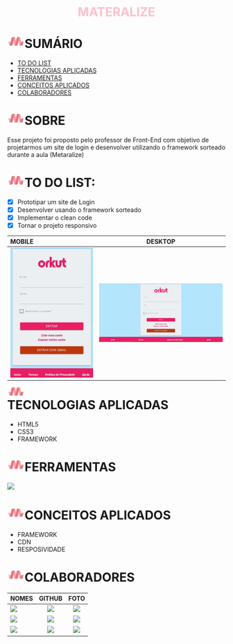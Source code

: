 # <div align="center"><span style="color:pink">MATERALIZE</span></div>

<div>
   <img src="./img/logo.png" align="left" width="40" align="center"/>
   <h1>SUMÁRIO</h1>


-  [TO DO LIST](#to-do-list)
-  [TECNOLOGIAS APLICADAS](#tecnologias-aplicadas)
-  [FERRAMENTAS](#ferramentas)
-  [CONCEITOS APLICADOS](#conceitos-aplicados)
-  [COLABORADORES](#colaboradores)
   
</div>

<div>
   <img src="./img/logo.png" align="left" width="40" align="center"/>
   <h1>SOBRE</h1>   
</div>

Esse projeto foi proposto pelo professor de Front-End com
objetivo de projetarmos um site de login e desenvolver
utilizando o framework sorteado durante a aula (Metaralize)

<div>
   <img src="./img/logo.png" align="left" width="40" align="center"/>
   <h1>TO DO LIST:</h1>   
</div>

- [x] Prototipar um site de Login
- [x] Desenvolver usando o framework sorteado
- [x] Implementar o clean code
- [x] Tornar o projeto responsivo

<div>

| MOBILE                                     |             DESKTOP             |
| :----------------------------------------- | :-----------------------------: |
| <a href="https://cotilen.github.io/Materializa-Framework/"><img heigth="500" src="./img/mobile.jpeg"/></a> | <a href="https://cotilen.github.io/Materializa-Framework/"><img src="./img/desktop.jpeg" /></a> |

   <img heigth="600" src="./img/logo.png" align="left" width="40" align="center"/>
   <h1>TECNOLOGIAS APLICADAS</h1>   
</div>

- HTML5
- CSS3
- FRAMEWORK

<div>
<img src="./img/logo.png" align="left" width="40" align="center"/>
<h1>FERRAMENTAS</h1> 
       <a href="https://skillicons.dev">
      <img src="https://skillicons.dev/icons?i=vscode,github,git,figma,html,css,tailwind&theme=dark" />
    </a>
</div>



<div>
   <img src="./img/logo.png" align="left" width="40" align="center"/>
   <h1>CONCEITOS APLICADOS</h1>   
</div>

- FRAMEWORK
- CDN
- RESPOSIVIDADE

<div>
   <img src="./img/logo.png" align="left" width="40" align="center"/>
   <h1>COLABORADORES</h1>   
</div>

| NOMES                                                                                                                                                                                      |                                               GITHUB                                               |                                       FOTO                                        |
| :----------------------------------------------------------------------------------------------------------------------------------------------------------------------------------------- | :------------------------------------------------------------------------------------------------: | :-------------------------------------------------------------------------------: |
| <a href="https://github.com/cotilen"><img src="https://img.shields.io/badge/DESENVOLVEDOR-Cleiton%20Cruz-informational?style=for-the-badge&logo=appveyorlabelColor=FF00FF"></a> | <a href="https://github.com/VINICIUSNUNES137"><img src="https://skillicons.dev/icons?i=github&theme=dark"/></a> | <img src="https://avatars.githubusercontent.com/u/109962577?s=400&u=9e6abcf5302db7227dd45fad35e0731f59497777&v=4" height="50"></a>  |
| <a href="https://github.com/ingryd16"><img src="https://img.shields.io/badge/DESENVOLVEDORA-Ingryd%20Shirlley-informational?style=for-the-badge&logo=appveyorlabelColor=222222"></a> |   <a href="https://github.com/ingryd16"><img src="https://skillicons.dev/icons?i=github&theme="/></a>   | <img src="https://avatars.githubusercontent.com/u/109962966?v=4" height="50"></a> |
| <a href="https://github.com/StaniukaitisPaula"><img src="https://img.shields.io/badge/DESENVOLVEDORA-Paula%20Blesa-informational?style=for-the-badge&logo=appveyorlabelColor=FF00FF"></a>   | <a href="https://github.com/StaniukaitisPaula"><img src="https://skillicons.dev/icons?i=github&theme=dark"/></a> | <img src="https://avatars.githubusercontent.com/u/110306119?v=4" height="50"></a> 
